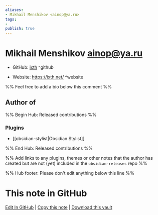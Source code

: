 ```yaml
---
aliases:
- Mikhail Menshikov <ainop@ya.ru>
tags:
- 
publish: true
---
```


# Mikhail Menshikov <ainop@ya.ru>

- GitHub: [ixth](https://github.com/ixth/) ^github
<!-- - Discord: `@` ^discord-->
- Website: <https://ixth.net/> ^website
<!-- - [[Publish sites|Publish site]]: <https://> ^publish-->

%% Feel free to add a bio below this comment %%


## Author of

%% Begin Hub: Released contributions %%
### Plugins
- [[obsidian-stylist|Obsidian Stylist]]

%% End Hub: Released contributions %%

%% Add links to any plugins, themes or other notes that the author has created but are not (yet) included in the `obsidian-releases` repo %%

<!--
### Unlisted plugins
-->

<!--
### Others
-->

<!--
## Sponsor this author
-->

<!-- - [[GitHub sponsors]]: [Sponsor @ixth on GitHub Sponsors](https://github.com/sponsors/ixth) ^github-sponsor-->
<!-- - [[Buy me a coffee]]: <https://> ^buy-me-a-coffee-->
<!-- - [[PayPal]]: <https://> ^paypal-->
<!-- - [[Patreon]]: <https://> ^patreon-->

<!--
## Follow this author
-->

<!-- - [[YouTube Channels|On YouTube]]: <https://> ^youtube-->
<!-- - Twitter: <https://> ^twitter-->
<!-- - ... -->

%% Hub footer: Please don't edit anything below this line %%

# This note in GitHub

<span class="git-footer">[Edit In GitHub](https://github.dev/obsidian-community/obsidian-hub/blob/main/01%20-%20Community/People/ixth.md "git-hub-edit-note") | [Copy this note](https://raw.githubusercontent.com/obsidian-community/obsidian-hub/main/01%20-%20Community/People/ixth.md "git-hub-copy-note") | [Download this vault](https://github.com/obsidian-community/obsidian-hub/archive/refs/heads/main.zip "git-hub-download-vault") </span>
